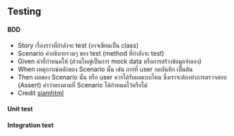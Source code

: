 ## Testing

#### BDD
- Story เรื่องราวที่กำลังจะ test (อาจเขียนเป็น class)
- Scenario คำอธิบายรวมๆ ของ test  (method ที่กำลังจะ test)
- Given ค่าที่กำหนดให้ (ส่วนใหญ่เป็นการ mock data หรือการสร้างข้อมูลจำลอง)
- When เหตุการณ์หลักของ Scenario นั้น เช่น การที่ user กดบันทึก เป็นต้น
- Then ผลของ Scenario นั้น หรือ user  ควรได้รับผลแบบไหน ซึ่งเราจะต้องทำการตรวจสอบ (Assert) ค่าว่าตรงตามที่ Scenario ได้กำหนดไว้หรือไม่
- Credit [siamhtml](http://www.siamhtml.com/what-is-bdd-and-differences-from-tdd/)

#### Unit test



#### Integration test


